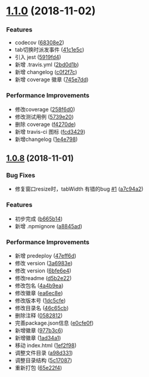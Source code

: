 # [1.1.0](https://github.com/lpeihan/vue-slide-tabs/compare/v1.0.8...v1.1.0) (2018-11-02)


### Features

* codecov ([68308e2](https://github.com/lpeihan/vue-slide-tabs/commit/68308e2))
* tab切换时派发事件 ([41c1e5c](https://github.com/lpeihan/vue-slide-tabs/commit/41c1e5c))
* 引入 jest ([5919fd4](https://github.com/lpeihan/vue-slide-tabs/commit/5919fd4))
* 新增 .travis.yml ([2bd0d1b](https://github.com/lpeihan/vue-slide-tabs/commit/2bd0d1b))
* 新增 changelog ([c0f2f7c](https://github.com/lpeihan/vue-slide-tabs/commit/c0f2f7c))
* 新增 coverage 徽章 ([745e7dd](https://github.com/lpeihan/vue-slide-tabs/commit/745e7dd))


### Performance Improvements

* 修改coverage ([258f6d0](https://github.com/lpeihan/vue-slide-tabs/commit/258f6d0))
* 修改测试用例 ([5739e20](https://github.com/lpeihan/vue-slide-tabs/commit/5739e20))
* 删除 coverage ([f4270de](https://github.com/lpeihan/vue-slide-tabs/commit/f4270de))
* 新增 travis-ci 图标 ([fcd3429](https://github.com/lpeihan/vue-slide-tabs/commit/fcd3429))
* 新增changelog ([1e4e798](https://github.com/lpeihan/vue-slide-tabs/commit/1e4e798))



## [1.0.8](https://github.com/lpeihan/vue-slide-tabs/compare/b665b14...v1.0.8) (2018-11-01)


### Bug Fixes

* 修复窗口resize时，tabWidth 有错的bug  [#1](https://github.com/lpeihan/vue-slide-tabs/issues/1) ([a7c94a2](https://github.com/lpeihan/vue-slide-tabs/commit/a7c94a2))


### Features

* 初步完成 ([b665b14](https://github.com/lpeihan/vue-slide-tabs/commit/b665b14))
* 新增 .npmignore ([a8845ad](https://github.com/lpeihan/vue-slide-tabs/commit/a8845ad))


### Performance Improvements

*  新增 predeploy ([47eff6d](https://github.com/lpeihan/vue-slide-tabs/commit/47eff6d))
* 修改 version ([3a6983e](https://github.com/lpeihan/vue-slide-tabs/commit/3a6983e))
* 修改 version ([6bfe6e4](https://github.com/lpeihan/vue-slide-tabs/commit/6bfe6e4))
* 修改readme ([d5b2e22](https://github.com/lpeihan/vue-slide-tabs/commit/d5b2e22))
* 修改包名 ([4a4b9ea](https://github.com/lpeihan/vue-slide-tabs/commit/4a4b9ea))
* 修改徽章 ([ea6ec8e](https://github.com/lpeihan/vue-slide-tabs/commit/ea6ec8e))
* 修改版本号 ([1dc5cfe](https://github.com/lpeihan/vue-slide-tabs/commit/1dc5cfe))
* 修改目录名 ([46c65cb](https://github.com/lpeihan/vue-slide-tabs/commit/46c65cb))
* 删除注释 ([0582812](https://github.com/lpeihan/vue-slide-tabs/commit/0582812))
* 完善package.json信息 ([e0cfe0f](https://github.com/lpeihan/vue-slide-tabs/commit/e0cfe0f))
* 新增徽章 ([977b3c6](https://github.com/lpeihan/vue-slide-tabs/commit/977b3c6))
* 新增徽章 ([1ad34a1](https://github.com/lpeihan/vue-slide-tabs/commit/1ad34a1))
* 移动 index.html ([1ef2f98](https://github.com/lpeihan/vue-slide-tabs/commit/1ef2f98))
* 调整文件目录 ([a98d331](https://github.com/lpeihan/vue-slide-tabs/commit/a98d331))
* 调整目录结构 ([5c17087](https://github.com/lpeihan/vue-slide-tabs/commit/5c17087))
* 重新打包 ([65e22f4](https://github.com/lpeihan/vue-slide-tabs/commit/65e22f4))



